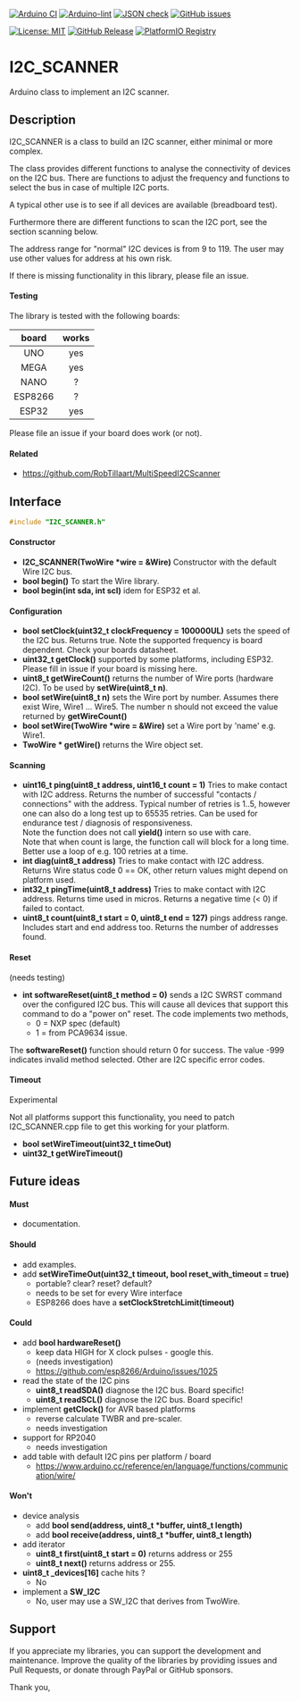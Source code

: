 
[![Arduino CI](https://github.com/RobTillaart/I2C_SCANNER/workflows/Arduino%20CI/badge.svg)](https://github.com/marketplace/actions/arduino_ci)
[![Arduino-lint](https://github.com/RobTillaart/I2C_SCANNER/actions/workflows/arduino-lint.yml/badge.svg)](https://github.com/RobTillaart/I2C_SCANNER/actions/workflows/arduino-lint.yml)
[![JSON check](https://github.com/RobTillaart/I2C_SCANNER/actions/workflows/jsoncheck.yml/badge.svg)](https://github.com/RobTillaart/I2C_SCANNER/actions/workflows/jsoncheck.yml)
[![GitHub issues](https://img.shields.io/github/issues/RobTillaart/I2C_SCANNER.svg)](https://github.com/RobTillaart/I2C_SCANNER/issues)

[![License: MIT](https://img.shields.io/badge/License-MIT-green.svg)](https://github.com/RobTillaart/I2C_SCANNER/blob/master/LICENSE)
[![GitHub Release](https://img.shields.io/github/release/RobTillaart/I2C_SCANNER.svg?maxAge=3600)](https://github.com/RobTillaart/I2C_SCANNER/releases)
[![PlatformIO Registry](https://badges.registry.platformio.org/packages/robtillaart/library/I2C_SCANNER.svg)](https://registry.platformio.org/libraries/robtillaart/I2C_SCANNER)


# I2C_SCANNER

Arduino class to implement an I2C scanner.


## Description

I2C_SCANNER is a class to build an I2C scanner, either minimal or more complex.

The class provides different functions to analyse the connectivity of devices
on the I2C bus. There are functions to adjust the frequency and functions to 
select the bus in case of multiple I2C ports.

A typical other use is to see if all devices are available (breadboard test).

Furthermore there are different functions to scan the I2C port, 
see the section scanning below.

The address range for "normal" I2C devices is from 9 to 119. 
The user may use other values for address at his own risk. 

If there is missing functionality in this library, please file an issue.


#### Testing

The library is tested with the following boards:

|   board   |  works  |
|:---------:|:-------:|
|  UNO      |   yes   |
|  MEGA     |   yes   |
|  NANO     |    ?    |
|  ESP8266  |    ?    |
|  ESP32    |   yes   |

Please file an issue if your board does work (or not).


#### Related

- https://github.com/RobTillaart/MultiSpeedI2CScanner


## Interface

```cpp
#include "I2C_SCANNER.h"
```

#### Constructor

- **I2C_SCANNER(TwoWire \*wire = &Wire)** Constructor with the default Wire I2C bus.
- **bool begin()** To start the Wire library.
- **bool begin(int sda, int scl)** idem for ESP32 et al.


#### Configuration

- **bool setClock(uint32_t clockFrequency = 100000UL)** sets the speed of the I2C bus.
Returns true.
Note the supported frequency is board dependent. Check your boards datasheet.
- **uint32_t getClock()** supported by some platforms, including ESP32.
Please fill in issue if your board is missing here.
- **uint8_t getWireCount()** returns the number of Wire ports (hardware I2C).
To be used by **setWire(uint8_t n)**.
- **bool setWire(uint8_t n)** sets the Wire port by number.
Assumes there exist Wire, Wire1 ... Wire5.
The number n should not exceed the value returned by **getWireCount()**
- **bool setWire(TwoWire \*wire = &Wire)** set a Wire port by 'name' e.g. Wire1.
- **TwoWire \* getWire()** returns the Wire object set.


#### Scanning

- **uint16_t ping(uint8_t address, uint16_t count = 1)** Tries to make contact with I2C address.
Returns the number of successful "contacts / connections" with the address.
Typical number of retries is 1..5, however one can also do a long test up to 65535 retries.
Can be used for endurance test / diagnosis of responsiveness.  
Note the function does not call **yield()** intern so use with care.  
Note that when count is large, the function call will block for a long time. 
Better use a loop of e.g. 100 retries at a time. 
- **int diag(uint8_t address)** Tries to make contact with I2C address.
Returns Wire status code 0 == OK, other return values might depend on platform used.
- **int32_t pingTime(uint8_t address)** Tries to make contact with I2C address.
Returns time used in micros. Returns a negative time (< 0) if failed to contact.
- **uint8_t count(uint8_t start = 0, uint8_t end = 127)** pings address range.
Includes start and end address too. Returns the number of addresses found.


#### Reset

(needs testing)

- **int softwareReset(uint8_t method = 0)** sends a I2C SWRST command over the configured I2C bus.
This will cause all devices that support this command to do a "power on" reset.
The code implements two methods, 
  - 0 = NXP spec (default)
  - 1 = from PCA9634 issue.

The **softwareReset()** function should return 0 for success. 
The value -999 indicates invalid method selected.
Other are I2C specific error codes.


#### Timeout

Experimental

Not all platforms support this functionality, you need to patch I2C_SCANNER.cpp file to get 
this working for your platform.
- **bool setWireTimeout(uint32_t timeOut)**
- **uint32_t getWireTimeout()**


## Future ideas

#### Must

- documentation.

#### Should

- add examples.
- add **setWireTimeOut(uint32_t timeout, bool reset_with_timeout = true)**
  - portable? clear? reset? default?
  - needs to be set for every Wire interface
  - ESP8266 does have a **setClockStretchLimit(timeout)**

#### Could

- add **bool hardwareReset()** 
  - keep data HIGH for X clock pulses - google this.
  - (needs investigation)
  - https://github.com/esp8266/Arduino/issues/1025
- read the state of the I2C pins
  - **uint8_t readSDA()** diagnose the I2C bus. Board specific!
  - **uint8_t readSCL()** diagnose the I2C bus. Board specific!
- implement **getClock()** for AVR based platforms
  - reverse calculate TWBR and pre-scaler.
  - needs investigation
- support for RP2040
  - needs investigation
- add table with default I2C pins per platform / board
  - https://www.arduino.cc/reference/en/language/functions/communication/wire/


#### Won't

- device analysis
  - add **bool send(address, uint8_t \*buffer, uint8_t length)**
  - add **bool receive(address, uint8_t \*buffer, uint8_t length)**
- add iterator 
  - **uint8_t first(uint8_t start = 0)** returns address or 255
  - **uint8_t next()** returns address or 255.
- **uint8_t \_devices[16]** cache hits ?
  - No
- implement a **SW_I2C**
  - No, user may use a SW_I2C that derives from TwoWire.


## Support

If you appreciate my libraries, you can support the development and maintenance.
Improve the quality of the libraries by providing issues and Pull Requests, or
donate through PayPal or GitHub sponsors.

Thank you,

